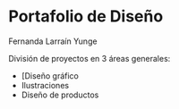 # Portafolio de Diseño
Fernanda Larraín Yunge

División de proyectos en 3 áreas generales:
* [Diseño gráfico
* Ilustraciones
* Diseño de productos

